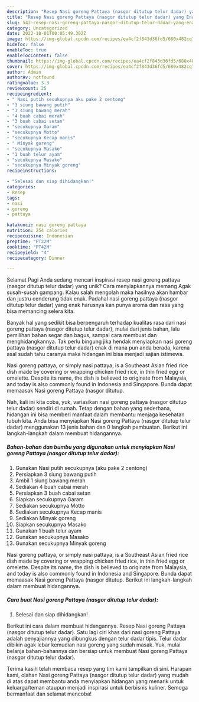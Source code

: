 ```yaml
---
description: "Resep Nasi goreng Pattaya (nasgor ditutup telur dadar) yang Enak, Lezat"
title: "Resep Nasi goreng Pattaya (nasgor ditutup telur dadar) yang Enak, Lezat"
slug: 543-resep-nasi-goreng-pattaya-nasgor-ditutup-telur-dadar-yang-enak-lezat
category: Uncategorized
date: 2022-10-01T00:05:49.302Z
image: https://img-global.cpcdn.com/recipes/ea4cf2f843d36fd5/680x482cq70/nasi-goreng-pattaya-nasgor-ditutup-telur-dadar-foto-resep-utama.jpg
hideToc: false
enableToc: true
enableTocContent: false
thumbnail: https://img-global.cpcdn.com/recipes/ea4cf2f843d36fd5/680x482cq70/nasi-goreng-pattaya-nasgor-ditutup-telur-dadar-foto-resep-utama.jpg
cover: https://img-global.cpcdn.com/recipes/ea4cf2f843d36fd5/680x482cq70/nasi-goreng-pattaya-nasgor-ditutup-telur-dadar-foto-resep-utama.jpg
author: Admin
authorAv: notfound
ratingvalue: 3.3
reviewcount: 25
recipeingredient:
- " Nasi putih secukupnya aku pake 2 centong"
- "3 siung bawang putih"
- "1 siung bawang merah"
- "4 buah cabai merah"
- "3 buah cabai setan"
- "secukupnya Garam"
- "secukupnya Motto"
- "secukupnya Kecap manis"
- " Minyak goreng"
- "secukupnya Masako"
- "1 buah telur ayam"
- "secukupnya Masako"
- "secukupnya Minyak goreng"
recipeinstructions:

- "Selesai dan siap dihidangkan!"
categories:
- Resep
tags:
- nasi
- goreng
- pattaya

katakunci: nasi goreng pattaya 
nutrition: 254 calories
recipecuisine: Indonesian
preptime: "PT22M"
cooktime: "PT42M"
recipeyield: "4"
recipecategory: Dinner

---
```



Selamat Pagi Anda sedang mencari inspirasi resep nasi goreng pattaya (nasgor ditutup telur dadar) yang unik? Cara menyiapkannya memang Agak susah-susah gampang. Kalau salah mengolah maka hasilnya akan hambar dan justru cenderung tidak enak. Padahal nasi goreng pattaya (nasgor ditutup telur dadar) yang enak harusnya kan punya aroma dan rasa yang bisa memancing selera kita.


Banyak hal yang sedikit bisa berpengaruh terhadap kualitas rasa dari nasi goreng pattaya (nasgor ditutup telur dadar), mulai dari jenis bahan, lalu pemilihan bahan segar dan bagus, sampai cara membuat dan menghidangkannya. Tak perlu bingung jika hendak menyiapkan nasi goreng pattaya (nasgor ditutup telur dadar) enak di mana pun anda berada, karena asal sudah tahu caranya maka hidangan ini bisa menjadi sajian istimewa.

Nasi goreng pattaya, or simply nasi pattaya, is a Southeast Asian fried rice dish made by covering or wrapping chicken fried rice, in thin fried egg or omelette. Despite its name, the dish is believed to originate from Malaysia, and today is also commonly found in Indonesia and Singapore. Bunda dapat memaasak Nasi goreng Pattaya (nasgor ditutup.


Nah, kali ini kita coba, yuk, variasikan nasi goreng pattaya (nasgor ditutup telur dadar) sendiri di rumah. Tetap dengan bahan yang sederhana, hidangan ini bisa memberi manfaat dalam membantu menjaga kesehatan tubuh kita. Anda bisa menyiapkan Nasi goreng Pattaya (nasgor ditutup telur dadar) menggunakan 13 jenis bahan dan 0 langkah pembuatan. Berikut ini langkah-langkah dalam membuat hidangannya.

<!--inarticleads1-->

##### Bahan-bahan dan bumbu yang digunakan untuk menyiapkan Nasi goreng Pattaya (nasgor ditutup telur dadar):

1. Gunakan  Nasi putih secukupnya (aku pake 2 centong)
1. Persiapkan 3 siung bawang putih
1. Ambil 1 siung bawang merah
1. Sediakan 4 buah cabai merah
1. Persiapkan 3 buah cabai setan
1. Siapkan secukupnya Garam
1. Sediakan secukupnya Motto
1. Sediakan secukupnya Kecap manis
1. Sediakan  Minyak goreng
1. Siapkan secukupnya Masako
1. Gunakan 1 buah telur ayam
1. Gunakan secukupnya Masako
1. Gunakan secukupnya Minyak goreng


Nasi goreng pattaya, or simply nasi pattaya, is a Southeast Asian fried rice dish made by covering or wrapping chicken fried rice, in thin fried egg or omelette. Despite its name, the dish is believed to originate from Malaysia, and today is also commonly found in Indonesia and Singapore. Bunda dapat memaasak Nasi goreng Pattaya (nasgor ditutup. Berikut ini langkah-langkah dalam membuat hidangannya. 

<!--inarticleads2-->

##### Cara buat Nasi goreng Pattaya (nasgor ditutup telur dadar):


1. Selesai dan siap dihidangkan!

Berikut ini cara dalam membuat hidangannya. Resep Nasi goreng Pattaya (nasgor ditutup telur dadar). Satu lagi ciri khas dari nasi goreng Pattaya adalah penyajiannya yang dibungkus dengan telur dadar tipis. Telur dadar dibikin agak lebar kemudian nasi goreng yang sudah masak. Yuk, mulai belanja bahan-bahannya dan bersiap untuk membuat Nasi goreng Pattaya (nasgor ditutup telur dadar). 

Terima kasih telah membaca resep yang tim kami tampilkan di sini. Harapan kami, olahan Nasi goreng Pattaya (nasgor ditutup telur dadar) yang mudah di atas dapat membantu anda menyiapkan hidangan yang menarik untuk keluarga/teman ataupun menjadi inspirasi untuk berbisnis kuliner. Semoga bermanfaat dan selamat mencoba!
